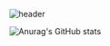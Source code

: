 ![header](https://capsule-render.vercel.app/api?type=wave&color=gradient&height=300&section=footer&text=Welcome%20to%20Yihyun's%20GitHub&fontSize=90)

![Anurag's GitHub stats](https://github-readme-stats.vercel.app/api?username=yh112&show_icons=true&theme=radical)

